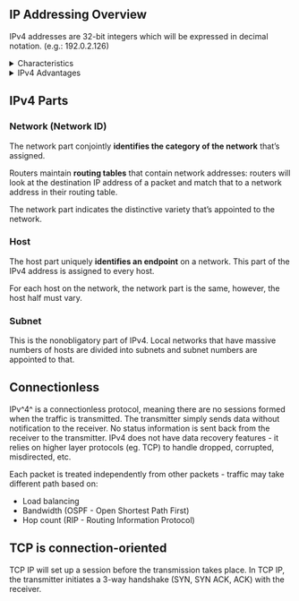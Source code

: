 ## IP Addressing Overview

IPv4 addresses are 32-bit integers which will be expressed in decimal notation. (e.g.: 192.0.2.126)

<details>
<summary>Characteristics</summary><br>

- IPv4 could be a 32-Bit IP Address.
- IPv4 could be a numeric address, and its bits are separated by a dot.
- The number of header fields is twelve and the length of the header field is twenty.
- It has Unicast, broadcast, and multicast style of addresses.
- IPv4 supports VLSM (Virtual Length Subnet Mask).
- IPv4 uses the Post Address Resolution Protocol to map to the MAC address.
- RIP may be a routing protocol supported by the routed daemon.
- Networks ought to be designed either manually or with DHCP.
- Packet fragmentation permits from routers and causing host.

[[Geeksforgeeks](https://www.geeksforgeeks.org/what-is-ipv4/)]

</details>

<details>
<summary>IPv4 Advantages</summary><br>

- IPv4 security permits encryption to keep up privacy and security.
- IPV4 network allocation is significant and presently has quite 85000 practical routers.
- It becomes easy to attach multiple devices across an outsized network while not NAT.
- This is a model of communication so provides quality service also as economical knowledge transfer.
- IPV4 addresses are redefined and permit flawless encoding.
- Routing is a lot of scalable and economical as a result of addressing is collective more effectively.
- Data communication across the network becomes a lot of specific in multicast organizations.
- Limits net growth for existing users and hinders the use of the net for brand new users.
- Internet Routing is inefficient in IPv4.
- IPv4 has high System Management prices and it’s labor-intensive, complex, slow & frequent to errors.
- Security features are nonobligatory.
- Difficult to feature support for future desires as a result of adding it on is extremely high overhead since it hinders the flexibility to attach everything over IP.

[[Geeksforgeeks](https://www.geeksforgeeks.org/what-is-ipv4/)]

</details>

## IPv4 Parts

### Network (Network ID)

The network part conjointly **identifies the category of the network** that’s assigned.

Routers maintain **routing tables** that contain network addresses:
routers will look at the destination IP address of a packet and match that to a network address in their routing table.

The network part indicates the distinctive variety that’s appointed to the network.

### Host

The host part uniquely **identifies an endpoint** on a network. This part of the IPv4 address is assigned to every host.

For each host on the network, the network part is the same, however, the host half must vary.

### Subnet

This is the nonobligatory part of IPv4.
Local networks that have massive numbers of hosts are divided into subnets and subnet numbers are appointed to that.

## Connectionless

IPv^4^ is a connectionless protocol, meaning there are no sessions formed when the traffic is transmitted.
The transmitter simply sends data without notification to the receiver.
No status information is sent back from the receiver to the transmitter.
IPv4 does not have data recovery features - it relies on higher layer protocols (eg. TCP) to handle dropped, corrupted, misdirected, etc.

Each packet is treated independently from other packets - traffic may take different path based on:

- Load balancing
- Bandwidth (OSPF - Open Shortest Path First)
- Hop count (RIP - Routing Information Protocol)

## TCP is connection-oriented

TCP IP will set up a session before the transmission takes place. In TCP IP, the transmitter initiates a 3-way handshake (SYN, SYN ACK, ACK) with the receiver.

